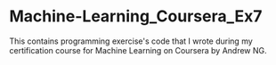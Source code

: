 # Machine-Learning_Coursera_Ex7
This contains programming exercise's code that I wrote during my certification course for Machine Learning on Coursera by Andrew NG.
